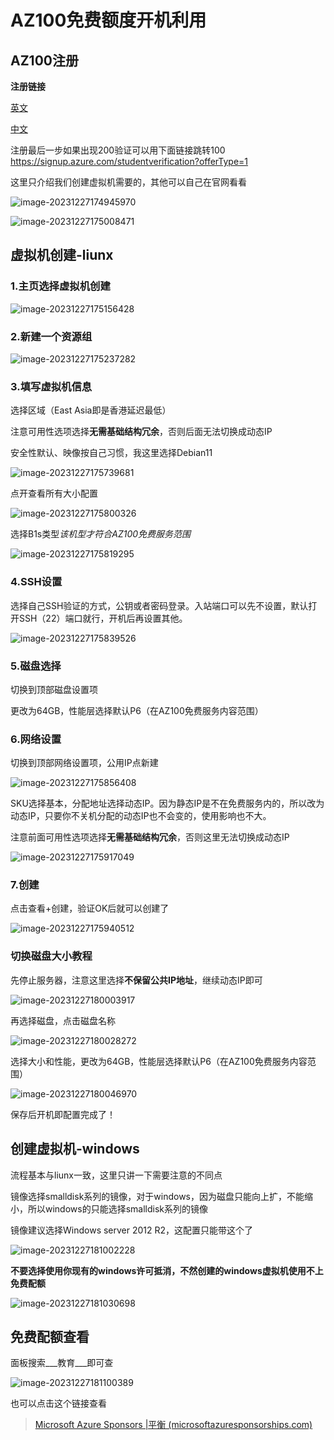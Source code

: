 # AZ100免费额度开机利用

## AZ100注册

**注册链接**

[英文](https://azure.microsoft.com/en-us/free/students/)

[中文](https://azure.microsoft.com/zh-cn/free/students/)

注册最后一步如果出现200验证可以用下面链接跳转100
https://signup.azure.com/studentverification?offerType=1



这里只介绍我们创建虚拟机需要的，其他可以自己在官网看看

![image-20231227174945970](tp/AZ100免费额度.tp/image-20231227174945970.png)

![image-20231227175008471](tp/AZ100免费额度.tp/image-20231227175008471.png)

## 虚拟机创建-liunx

### 1.主页选择虚拟机创建

![image-20231227175156428](tp/AZ100免费额度.tp/image-20231227175156428.png)

### 2.新建一个资源组

![image-20231227175237282](tp/AZ100免费额度.tp/image-20231227175237282.png)

### 3.填写虚拟机信息

选择区域（East Asia即是香港延迟最低）

注意可用性选项选择**无需基础结构冗余**，否则后面无法切换成动态IP

安全性默认、映像按自己习惯，我这里选择Debian11

![image-20231227175739681](tp/AZ100免费额度.tp/image-20231227175739681.png)

点开查看所有大小配置

![image-20231227175800326](tp/AZ100免费额度.tp/image-20231227175800326.png)

选择B1s类型*该机型才符合AZ100免费服务范围*

![image-20231227175819295](tp/AZ100免费额度.tp/image-20231227175819295.png)

### 4.SSH设置

选择自己SSH验证的方式，公钥或者密码登录。入站端口可以先不设置，默认打开SSH（22）端口就行，开机后再设置其他。

![image-20231227175839526](tp/AZ100免费额度.tp/image-20231227175839526.png)

### 5.磁盘选择

切换到顶部磁盘设置项

更改为64GB，性能层选择默认P6（在AZ100免费服务内容范围）



### 6.网络设置

切换到顶部网络设置项，公用IP点新建

![image-20231227175856408](tp/AZ100免费额度.tp/image-20231227175856408.png)

SKU选择基本，分配地址选择动态IP。因为静态IP是不在免费服务内的，所以改为动态IP，只要你不关机分配的动态IP也不会变的，使用影响也不大。

注意前面可用性选项选择**无需基础结构冗余**，否则这里无法切换成动态IP

![image-20231227175917049](tp/AZ100免费额度.tp/image-20231227175917049.png)

### 7.创建

点击查看+创建，验证OK后就可以创建了

![image-20231227175940512](tp/AZ100免费额度.tp/image-20231227175940512.png)

### 切换磁盘大小教程

先停止服务器，注意这里选择**不保留公共IP地址**，继续动态IP即可

![image-20231227180003917](tp/AZ100免费额度.tp/image-20231227180003917.png)

再选择磁盘，点击磁盘名称

![image-20231227180028272](tp/AZ100免费额度.tp/image-20231227180028272.png)

选择大小和性能，更改为64GB，性能层选择默认P6（在AZ100免费服务内容范围）

![image-20231227180046970](tp/AZ100免费额度.tp/image-20231227180046970.png)

保存后开机即配置完成了！



## 创建虚拟机-windows

流程基本与liunx一致，这里只讲一下需要注意的不同点

镜像选择smalldisk系列的镜像，对于windows，因为磁盘只能向上扩，不能缩小，所以windows的只能选择smalldisk系列的镜像

镜像建议选择Windows server 2012 R2，这配置只能带这个了

![image-20231227181002228](tp/AZ100免费额度.tp/image-20231227181002228.png)

**不要选择使用你现有的windows许可抵消，不然创建的windows虚拟机使用不上免费配额**

![image-20231227181030698](tp/AZ100免费额度.tp/image-20231227181030698.png)

## 免费配额查看

面板搜索___教育___即可查

![image-20231227181100389](tp/AZ100免费额度.tp/image-20231227181100389.png)

也可以点击这个链接查看

> [Microsoft Azure Sponsors |平衡 (microsoftazuresponsorships.com)](https://www.microsoftazuresponsorships.com/Balance)